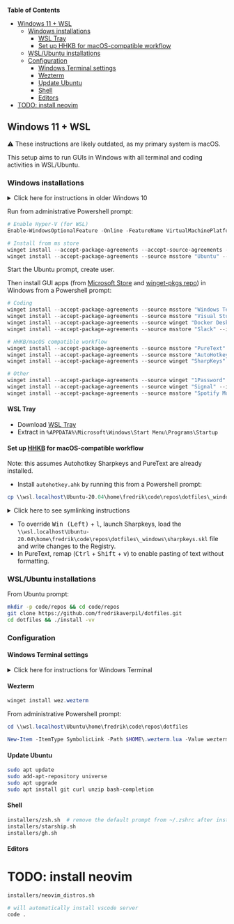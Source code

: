 <!-- START doctoc generated TOC please keep comment here to allow auto update -->
<!-- DON'T EDIT THIS SECTION, INSTEAD RE-RUN doctoc TO UPDATE -->
**Table of Contents**

  - [Windows 11 + WSL](#windows-11--wsl)
    - [Windows installations](#windows-installations)
      - [WSL Tray](#wsl-tray)
      - [Set up HHKB for macOS-compatible workflow](#set-up-hhkb-for-macos-compatible-workflow)
    - [WSL/Ubuntu installations](#wslubuntu-installations)
    - [Configuration](#configuration)
      - [Windows Terminal settings](#windows-terminal-settings)
      - [Wezterm](#wezterm)
      - [Update Ubuntu](#update-ubuntu)
      - [Shell](#shell)
      - [Editors](#editors)
- [TODO: install neovim](#todo-install-neovim)

<!-- END doctoc generated TOC please keep comment here to allow auto update -->

## Windows 11 + WSL

⚠️ These instructions are likely outdated, as my primary system is macOS.

This setup aims to run GUIs in Windows with all terminal and coding activities in WSL/Ubuntu.

### Windows installations

<details>
  <summary>Click here for instructions in older Windows 10</summary>

  ```powershell
  # prerequisites
  Enable-WindowsOptionalFeature -Online -FeatureName VirtualMachinePlatform -NoRestart
  wsl --install
  wsl --list --online

  # reboot!
  
  # if wsl installed "Ubuntu":
  wsl --terminate Ubuntu
  wsl --unregister Ubuntu
  
  # install!
  wsl --install --distribution Ubuntu-20.04
  
  # get winget by downloading "App Installer" from the Microsoft Store:
  # https://www.microsoft.com/en-us/p/app-installer/9nblggh4nns1
  ```

</details>

Run from administrative Powershell prompt:

```powershell
# Enable Hyper-V (for WSL)
Enable-WindowsOptionalFeature -Online -FeatureName VirtualMachinePlatform -NoRestart

# Install from ms store
winget install --accept-package-agreements --accept-source-agreements --source msstore "Windows Subsystem for Linux" --id 9P9TQF7MRM4R
winget install --accept-package-agreements --source msstore "Ubuntu" --id 9PDXGNCFSCZV
```

Start the Ubuntu prompt, create user.

Then install GUI apps (from [Microsoft Store](https://www.microsoft.com/en-us/store/apps/windows) and [winget-pkgs repo](https://github.com/microsoft/winget-pkgs)) in Windows from a Powershell prompt:

```powershell
# Coding
winget install --accept-package-agreements --source msstore "Windows Terminal" --id 9N0DX20HK701
winget install --accept-package-agreements --source msstore "Visual Studio Code" --id XP9KHM4BK9FZ7Q
winget install --accept-package-agreements --source winget "Docker Desktop" --id "Docker.DockerDesktop"
winget install --accept-package-agreements --source msstore "Slack" --id "9WZDNCRDK3WP"

# HHKB/macOS compatible workflow
winget install --accept-package-agreements --source msstore "PureText" --id 9PKJV6319QTL
winget install --accept-package-agreements --source msstore "AutoHotkey Store Edition" --id 9NQ8Q8J78637
winget install --accept-package-agreements --source winget "SharpKeys" --id "RandyRants.SharpKeys"

# Other
winget install --accept-package-agreements --source winget "1Password" --id "AgileBits.1Password"
winget install --accept-package-agreements --source winget "Signal" --id "OpenWhisperSystems.Signal"
winget install --accept-package-agreements --source msstore "Spotify Music" --id 9NCBCSZSJRSB
```

#### WSL Tray

* Download [WSL Tray](https://github.com/yzgyyang/wsl-tray/releases)
* Extract in `%APPDATA%\Microsoft\Windows\Start Menu\Programs\Startup`

#### Set up [HHKB](https://happyhackingkb.com/) for macOS-compatible workflow

Note: this assumes Autohotkey Sharpkeys and PureText are already installed.

* Install `autohotkey.ahk` by running this from a Powershell prompt:

```powershell
cp \\wsl.localhost\Ubuntu-20.04\home\fredrik\code\repos\dotfiles\_windows\autohotkey.ahk "$env:APPDATA\Microsoft\Windows\Start Menu\Programs\Startup\autohotkey.ahk"
```

<details>
  <summary>Click here to see symlinking instructions</summary>

  Symlinking can be done, instead of copying the `autohotkey.ahk`, from an administrative Powershell prompt:

  ```powershell
  New-Item -ItemType SymbolicLink -Path "$env:APPDATA\Microsoft\Windows\Start Menu\Programs\Startup\autohotkey.ahk" -Value _windows\autohotkey.ahk
  ```

  :warning: ...however, if WSL is not running, the AutoHotkey script won't run. It may be more desireable to copy the file into place.
</details>

* To override <kbd>Win (Left)</kbd> + <kbd>l</kbd>, launch Sharpkeys, load the `\\wsl.localhost\Ubuntu-20.04\home\fredrik\code\repos\dotfiles\_windows\sharpkeys.skl` file and write changes to the Registry.
* In PureText, remap (<kbd>Ctrl</kbd> + <kbd>Shift</kbd> + <kbd>v</kbd>) to enable pasting of text without formatting.


### WSL/Ubuntu installations

From Ubuntu prompt:

```bash
mkdir -p code/repos && cd code/repos
git clone https://github.com/fredrikaverpil/dotfiles.git
cd dotfiles && ./install -vv
```

### Configuration

#### Windows Terminal settings

<details>
  <summary>Click here for instructions for Windows Terminal</summary>

Run from administrative Powershell prompt:

```powershell
# Remove original settings.json
rm $HOME\AppData\Local\Packages\Microsoft.WindowsTerminal_8wekyb3d8bbwe\LocalState\settings.json

# Create symlink into WSL2's dotfiles repo
cd \\wsl.localhost\Ubuntu\home\fredrik\code\repos\dotfiles

New-Item -ItemType SymbolicLink -Path $HOME\AppData\Local\Packages\Microsoft.WindowsTerminal_8wekyb3d8bbwe\LocalState\settings.json -Value _windows\terminal_settings.json
```

</details>

#### Wezterm

```powershell
winget install wez.wezterm
```

From administrative Powershell prompt:

```powershell
cd \\wsl.localhost\Ubuntu\home\fredrik\code\repos\dotfiles

New-Item -ItemType SymbolicLink -Path $HOME\.wezterm.lua -Value wezterm.lua
```


#### Update Ubuntu

```bash
sudo apt update
sudo add-apt-repository universe
sudo apt upgrade
sudo apt install git curl unzip bash-completion
```

#### Shell

```bash
installers/zsh.sh  # remove the default prompt from ~/.zshrc after installation
installers/starship.sh
installers/gh.sh
```

#### Editors

# TODO: install neovim

```bash
installers/neovim_distros.sh
```

```bash
# will automatically install vscode server
code .
```

